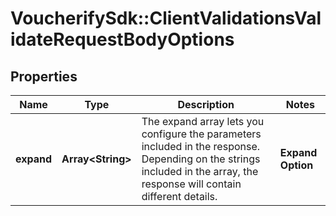 # VoucherifySdk::ClientValidationsValidateRequestBodyOptions

## Properties

| Name | Type | Description | Notes |
| ---- | ---- | ----------- | ----- |
| **expand** | **Array&lt;String&gt;** | The expand array lets you configure the parameters included in the response. Depending on the strings included in the array, the response will contain different details.   | **Expand Option** | **Response Body** | |:---|:---| | [\&quot;order\&quot;] | - Same response as fallback response (without an options object).&lt;br&gt;- Order data with calculated discounts are listed in each child redeemable object.&lt;br&gt;- Metadata not included for each discount type. | | [\&quot;redeemable\&quot;] | Expands redeemable objects by including &#x60;metadata&#x60; for each discount type. | | [\&quot;order\&quot;, \&quot;redeemable\&quot;] | - Order data with calculated discounts are listed in each child redeemable object.&lt;br&gt;- Includes &#x60;metadata&#x60; for each discount type. | | [\&quot;category\&quot;] | - Returns an expanded &#x60;categories&#x60; object, showing details about the category. | | [optional] |

